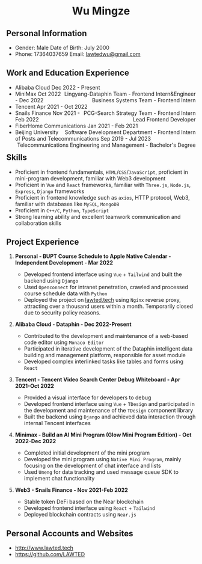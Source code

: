 <center>
  <h1>Wu Mingze</h1>
</center>

## Personal Information

* Gender: Male                                  Date of Birth: July 2000
* Phone: 17364037659                  Email: lawtedwu@gmail.com

## Work and Education Experience

* Alibaba Cloud                                     Dec 2022 - Present    <span style="float:right;">Lingyang-Dataphin Team - Frontend Intern&Engineer</span>
* MiniMax                                                Oct 2022 - Dec 2022  <span style="float:right;">Business Systems Team - Frontend Intern</span>
* Tencent                                                Apr 2021 - Oct 2022  <span style="float:right;">PCG-Search Strategy Team - Frontend Intern</span>
* Snails Finance                                     Nov 2021 - Feb 2022 <span style="float:right;">Lead Frontend Developer</span>
* FiberHome Communications        Jan 2021 - Feb 2021 <span style="float:right;">Software Development Department - Frontend Intern</span>
* Beijing University of Posts and Telecommunications   Sep 2019 - Jul 2023 <span style="float:right;">Telecommunications Engineering and Management - Bachelor's Degree</span>

## Skills

* Proficient in frontend fundamentals, `HTML`/`CSS`/`JavaScript`, proficient in mini-program development, familiar with Web3 development
* Proficient in `Vue` and `React` frameworks, familiar with `Three.js`, `Node.js`, `Express`, `Django` frameworks
* Proficient in frontend knowledge such as `axios`, HTTP protocol, Web3, familiar with databases like `MySQL`, `MongoDB`
* Proficient in `C++/C`, `Python`, `TypeScript`
* Strong learning ability and excellent teamwork communication and collaboration skills

## Project Experience

1. **Personal - BUPT Course Schedule to Apple Native Calendar - Independent Development - Mar 2022**
   
   * Developed frontend interface using `Vue` + `Tailwind` and built the backend using `Django`
   * Used `Openconnect` for intranet penetration, crawled and processed course schedule data with `Python`
   * Deployed the project on [lawted.tech](lawted.tech) using `Nginx` reverse proxy, attracting over a thousand users within a month. Temporarily closed due to security policy reasons.

2. **Alibaba Cloud - Dataphin - Dec 2022-Present**
   * Contributed to the development and maintenance of a web-based code editor using `Monaco Editor`
   * Participated in iterative development of the Dataphin intelligent data building and management platform, responsible for asset module
   * Developed complex interlinked tasks like tables and forms using `React`
   
2. **Tencent - Tencent Video Search Center Debug Whiteboard - Apr 2021-Oct 2022**
   * Provided a visual interface for developers to debug
   * Developed frontend interface using `Vue` + `TDesign` and participated in the development and maintenance of the `TDesign` component library
   * Built the backend using `Django` and achieved data interaction through internal Tencent interfaces

3. **Minimax - Build an AI Mini Program (Glow Mini Program Edition) - Oct 2022-Dec 2022**
   * Completed initial development of the mini program
   * Developed the mini program using `Native Mini Program`, mainly focusing on the development of chat interface and lists
   * Used `Umeng` for data tracking and used message queue SDK to implement chat functionality

4. **Web3 - Snails Finance - Nov 2021-Feb 2022**
   * Stable token DeFi based on the Near blockchain
   * Developed frontend interface using `React` + `Tailwind`
   * Deployed blockchain contracts using `Near.js`

## Personal Accounts and Websites
* http://www.lawted.tech
* https://github.com/LAWTED


